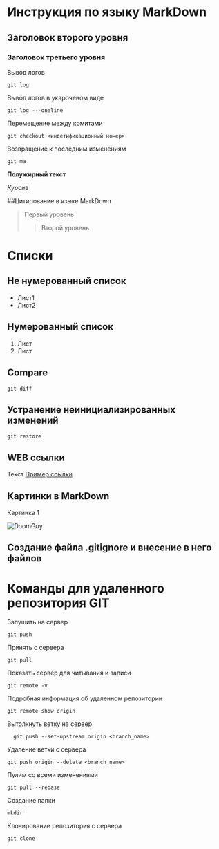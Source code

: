 # Инструкция по языку MarkDown


## Заголовок второго уровня
### Заголовок третьего уровня

Вывод логов
``` cd
git log
```
Вывод логов в укароченом виде
``` cd
git log ---oneline
```

Перемещение между комитами
```cd
git checkout <индетификационный номер>
```
Возвращение к последним изменениям
```cd
git ma
```
**Полужирный текст**

*Курсив*

##Цитирование в языке MarkDown
>Первый уровень
>>Второй уровень

# Списки
## Не нумерованный список
* Лист1
* Лист2

## Нумерованный список
 1. Лист
 2. Лист

## Compare
```cd
git diff
```
## Устранение неинициализированных изменений
```cd
git restore
```

## WEB ссылки

Текст [Пример ссылки](http:example.com "Всплывающая подсказка")

## Картинки в MarkDown
Картинка 1

![DoomGuy](DoomGuy.jpg)

## Создание файла .gitignore и внесение в него файлов




# Команды для удаленного репозитория GIT
 
 Запушить на сервер
``` cd
git push 
```
Принять с сервера
```cd
git pull
```
Показать сервер для читывания и записи
```cd 
git remote -v
```
Подробная информация об удаленном репозитории 
```ch
git remote show origin
```
Вытолкнуть ветку на сервер
```cd
  git push --set-upstream origin <branch_name>
```
Удаление ветки с сервера
```cd
git push origin --delete <branch_name>
```
Пулим со всеми изменениями
```cd
git pull --rebase
```
Создание папки
```cd
mkdir
```
Клонирование репозитория с сервера
```cd
git clone
```

